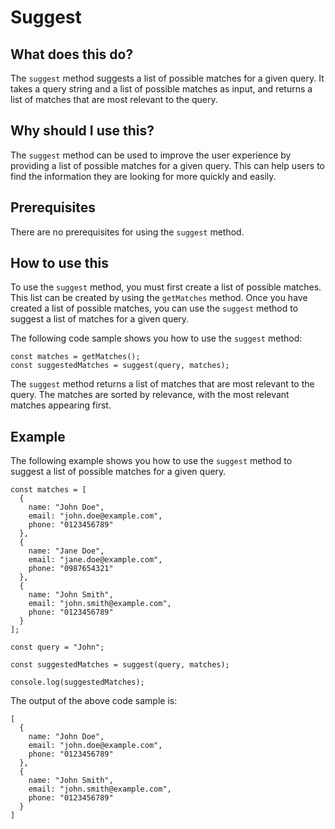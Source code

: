 
  
   # **Suggest**

## What does this do?

The `suggest` method suggests a list of possible matches for a given query. It takes a query string and a list of possible matches as input, and returns a list of matches that are most relevant to the query.

## Why should I use this?

The `suggest` method can be used to improve the user experience by providing a list of possible matches for a given query. This can help users to find the information they are looking for more quickly and easily.

## Prerequisites

There are no prerequisites for using the `suggest` method.

## How to use this

To use the `suggest` method, you must first create a list of possible matches. This list can be created by using the `getMatches` method. Once you have created a list of possible matches, you can use the `suggest` method to suggest a list of matches for a given query.

The following code sample shows you how to use the `suggest` method:

```
const matches = getMatches();
const suggestedMatches = suggest(query, matches);
```

The `suggest` method returns a list of matches that are most relevant to the query. The matches are sorted by relevance, with the most relevant matches appearing first.

## Example

The following example shows you how to use the `suggest` method to suggest a list of possible matches for a given query.

```
const matches = [
  {
    name: "John Doe",
    email: "john.doe@example.com",
    phone: "0123456789"
  },
  {
    name: "Jane Doe",
    email: "jane.doe@example.com",
    phone: "0987654321"
  },
  {
    name: "John Smith",
    email: "john.smith@example.com",
    phone: "0123456789"
  }
];

const query = "John";

const suggestedMatches = suggest(query, matches);

console.log(suggestedMatches);
```

The output of the above code sample is:

```
[
  {
    name: "John Doe",
    email: "john.doe@example.com",
    phone: "0123456789"
  },
  {
    name: "John Smith",
    email: "john.smith@example.com",
    phone: "0123456789"
  }
]
```
  
  